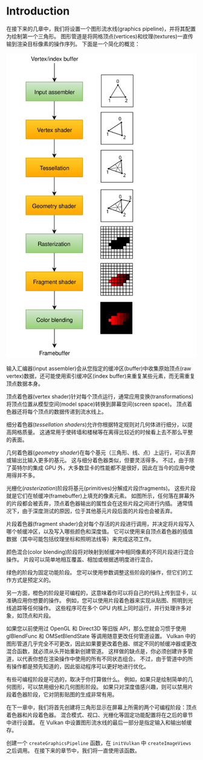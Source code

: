 # Introduction

在接下来的几章中，我们将设置一个图形流水线(graphics pipeline)，并将其配置为绘制第一个三角形。 图形管道是将网格顶点(vertices)和纹理(textures)一直传输到渲染目标像素的操作序列。 下面是一个简化的概览：

![](vulkan_simplified_pipeline.svg)



输入汇编器(input assembler)会从您指定的缓冲区(buffer)中收集原始顶点(raw vertex)数据，还可能使用索引缓冲区(index buffer)来重复某些元素，而无需重复顶点数据本身。



顶点着色器(vertex shader)针对每个顶点运行，通常应用变换(transformations)将顶点位置从模型空间(model space)转换到屏幕空间(screen space)。 顶点着色器还将每个顶点的数据传递到流水线上。



细分着色器(*tessellation shaders*)允许你根据特定规则对几何体进行细分，以提高网格质量。 这通常用于使砖墙和楼梯等在离得比较近的时候看上去不那么平整的表面。



几何着色器(*geometry shader*)在每个基元（三角形、线、点）上运行，可以丢弃或输出比输入更多的基元。 这与细分着色器类似，但要灵活得多。 不过，由于除了英特尔的集成 GPU 外，大多数显卡的性能都不是很好，因此在当今的应用中使用得并不多。



光栅化(*rasterization*)阶段将基元(primitives)分解成片段(fragments)。 这些片段就是它们在帧缓冲(framebuffer)上填充的像素元素。 如图所示，任何落在屏幕外的片段都会被丢弃，顶点着色器输出的属性会在这些片段之间进行内插。 通常情况下，由于深度测试的原因，位于其他基元片段后面的片段也会被丢弃。



片段着色器(fragment shader)会对每个存活的片段进行调用，并决定将片段写入哪个帧缓冲区，以及写入哪些颜色和深度值。 它可以使用来自顶点着色器的插值数据（其中可能包括纹理坐标和照明法线等）来完成这项工作。



颜色混合(color blending)阶段将对映射到帧缓冲中相同像素的不同片段进行混合操作。 片段可以简单地相互覆盖、相加或根据透明度进行混合。



绿色的阶段为固定功能阶段。 您可以使用参数调整这些阶段的操作，但它们的工作方式是预定义的。



另一方面，橙色的阶段是可编程的，这意味着你可以将自己的代码上传到显卡，以准确应用你想要的操作。 例如，您可以使用片段着色器来实现从贴图、照明到光线追踪等任何操作。 这些程序可在多个 GPU 内核上同时运行，并行处理许多对象，如顶点和片段。



如果您以前使用过 OpenGL 和 Direct3D 等旧版 API，那么您就会习惯于使用 glBlendFunc 和 OMSetBlendState 等调用随意更改任何管道设置。 Vulkan 中的图形管道几乎完全不可更改，因此如果要更改着色器、绑定不同的帧缓冲器或更改混合函数，就必须从头开始重新创建管道。 这样做的缺点是，你必须创建许多管道，以代表你想在渲染操作中使用的所有不同状态组合。 不过，由于管道中的所有操作都是预先知道的，因此驱动程序可以更好地进行优化。



有些可编程阶段是可选的，取决于你打算做什么。 例如，如果只是绘制简单的几何图形，可以禁用细分和几何图形阶段。 如果只对深度值感兴趣，则可以禁用片段着色器阶段，它对阴影贴图的生成非常有用。



在下一章中，我们将首先创建将三角形显示在屏幕上所需的两个可编程阶段：顶点着色器和片段着色器。 混合模式、视口、光栅化等固定功能配置将在之后的章节中进行设置。 在 Vulkan 中设置图形流水线的最后一部分是指定输入和输出帧缓存。



创建一个 `createGraphicsPipeline` 函数，在 `initVulkan` 中 `createImageViews` 之后调用。 在接下来的章节中，我们将一直使用该函数。
